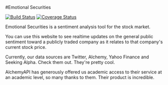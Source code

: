 
#Emotional Securities

[![Build Status](https://travis-ci.org/celeen/emotional_securities.svg?branch=master)](https://travis-ci.org/celeen/emotional_securities)
[![Coverage Status](https://img.shields.io/coveralls/celeen/emotional_securities.svg)](https://coveralls.io/r/celeen/emotional_securities)

Emotional Securities is a sentiment analysis tool for the stock market.

You can use this website to see realtime updates on the general public sentiment toward a publicly traded company as it relates to that company's current stock price.

Currently, our data sources are Twitter, Alchemy, Yahoo Finance and Seeking Alpha. Check them out. They're pretty cool.

AlchemyAPI has generously offered us academic access to their service at an academic level, so many thanks to them. Their product is incredible.

